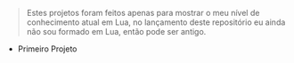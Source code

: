 > Estes projetos foram feitos apenas para mostrar o meu nível
> de conhecimento atual em Lua, no lançamento deste repositório
> eu ainda não sou formado em Lua, então pode ser antigo.

- Primeiro Projeto
